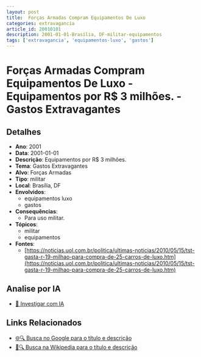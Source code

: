 ```yaml
---
layout: post
title:  Forças Armadas Compram Equipamentos De Luxo
categories: extravagancia
article_id: 20010101
description: 2001-01-01-Brasília, DF-militar-equipamentos
tags: ['extravagancia', 'equipamentos-luxo', 'gastos']
---
```


# Forças Armadas Compram Equipamentos De Luxo - Equipamentos por R$ 3 milhões. - Gastos Extravagantes

## Detalhes
- **Ano**: 2001
- **Data**: 2001-01-01
- **Descrição**: Equipamentos por R$ 3 milhões.
- **Tema**: Gastos Extravagantes
- **Alvo**: Forças Armadas
- **Tipo**: militar
- **Local**: Brasília, DF
- **Envolvidos**:
  - equipamentos luxo
  - gastos
- **Consequências**:
  - Para uso militar.
- **Tópicos**:
  - militar
  - equipamentos
- **Fontes**:
  - [https://noticias.uol.com.br/politica/ultimas-noticias/2010/05/15/tst-gasta-r-19-milhao-para-compra-de-25-carros-de-luxo.htm](https://noticias.uol.com.br/politica/ultimas-noticias/2010/05/15/tst-gasta-r-19-milhao-para-compra-de-25-carros-de-luxo.htm)

## Analise por IA
- [🤖 Investigar com IA](https://www.perplexity.ai/search?q=%22gastos%20estravagantes%20departamento%20p%C3%BAblico%20Brasil%22%20For%C3%A7as%20Armadas%20Compram%20Equipamentos%20De%20Luxo%20Equipamentos%20por%20R%24%203%20milh%C3%B5es.%20Bras%C3%ADlia%2C%20DF%202001-01-01)

## Links Relacionados
- [🌐🔍 Busca no Google para o título e descrição](https://www.google.com/search?q=%22gastos%20estravagantes%20departamento%20p%C3%BAblico%20Brasil%22%20For%C3%A7as%20Armadas%20Compram%20Equipamentos%20De%20Luxo%20Equipamentos%20por%20R%24%203%20milh%C3%B5es.%20Bras%C3%ADlia%2C%20DF%202001-01-01)
- [📖🔍 Busca na Wikipedia para o título e descrição](https://pt.wikipedia.org/w/index.php?search=%22gastos%20estravagantes%20departamento%20p%C3%BAblico%20Brasil%22%20For%C3%A7as%20Armadas%20Compram%20Equipamentos%20De%20Luxo%20Equipamentos%20por%20R%24%203%20milh%C3%B5es.%20Bras%C3%ADlia%2C%20DF%202001-01-01)

